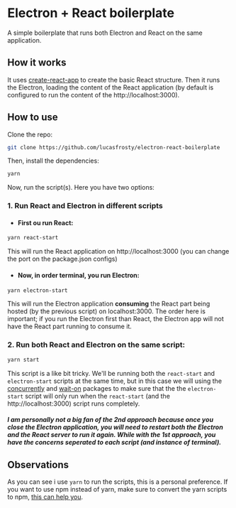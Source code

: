 # Electron + React boilerplate
A simple boilerplate that runs both Electron and React on the same application.

## How it works
It uses [create-react-app](https://github.com/facebookincubator/create-react-app) to create the basic React structure. Then it runs the Electron, loading the content of the React application (by default is configured to run the content of the http://localhost:3000).

## How to use
Clone the repo:
```bash
git clone https://github.com/lucasfrosty/electron-react-boilerplate
```
Then, install the dependencies:
```bash
yarn
```

Now, run the script(s). Here you have two options:
### 1. Run React and Electron in different scripts
- #### First ou run React:
```bash
yarn react-start
```
This will run the React application on http://localhost:3000 (you can change the port on the package.json configs)
- #### Now, in order terminal, you run Electron:
```bash
yarn electron-start
```
This will run the Electron application **consuming** the React part being hosted (by the previous script) on localhost:3000. The order here is important; if you run the Electron first than React, the Electron app will not have the React part running to consume it.
<br>


### 2. Run both React and Electron on the same script:
```bash
yarn start
```
This script is a like bit tricky. We'll be running both the ```react-start``` and ```electron-start``` scripts at the same time, but in this case we will using the [concurrently](https://www.npmjs.com/package/concurrently) and [wait-on](https://www.npmjs.com/package/wait-on) packages to make sure that the the ```electron-start``` script will only run when the ```react-start``` (and the http://localhost:3000) script runs completely.

##### I am personally not a big fan of the 2nd approach because once you close the Electron application, you will need to restart both the Electron and the React server to run it again. While with the 1st approach, you have the concerns seperated to each script (and instance of terminal).


## Observations
As you can see i use ```yarn``` to run the scripts, this is a personal preference. If you want to use npm instead of yarn, make sure to convert the yarn scripts to npm, [this can help you](https://yarnpkg.com/lang/en/docs/migrating-from-npm/).